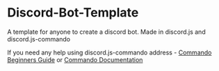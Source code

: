 # Discord-Bot-Template
A template for anyone to create a discord bot.
Made in discord.js and discord.js-commando

If you need any help using discord.js-commando address - [Commando Beginners Guide](https://dragonfire535.gitbooks.io/discord-js-commando-beginners-guide/content/) or [Commando Documentation](https://discord.js.org/#/docs/commando/master/general/welcome)
